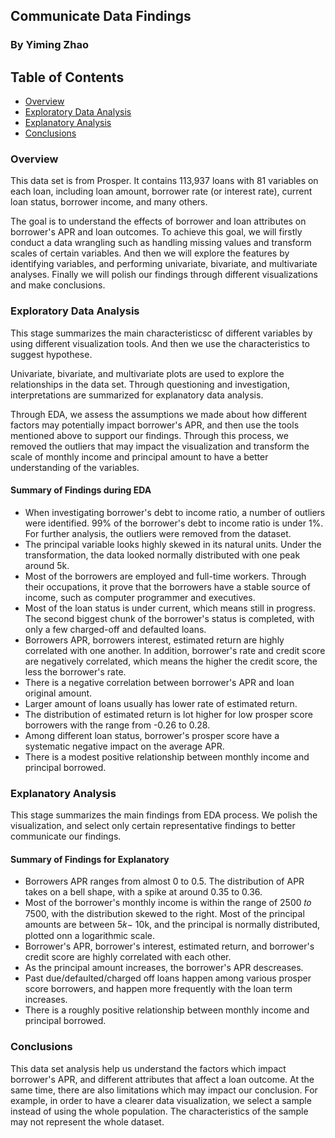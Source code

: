 ## Communicate Data Findings
### By Yiming Zhao

## Table of Contents
<ul>
<li><a href="#overview">Overview</a></li>
<li><a href="#eda">Exploratory Data Analysis</a></li>
<li><a href="#ea">Explanatory Analysis</a></li>
<li><a href="#conclusions">Conclusions</a></li>
</ul>

<a id="overview"></a>
### Overview

This data set is from Prosper. It contains 113,937 loans with 81 variables on each loan, including loan amount, borrower rate (or interest rate), current loan status, borrower income, and many others. 

The goal is to understand the effects of borrower and loan attributes on borrower's APR and loan outcomes. To achieve this goal, we will firstly conduct a data wrangling such as handling missing values and transform scales of certain variables. And then we will explore the features by identifying variables, and performing univariate, bivariate, and multivariate analyses. Finally we will polish our findings through different visualizations and make conclusions.

<a id='eda'></a>
### Exploratory Data Analysis

This stage summarizes the main characteristicsc of different variables by using different visualization tools. And then we use the characteristics to suggest hypothese. 

Univariate, bivariate, and multivariate plots are used to explore the relationships in the data set. Through questioning and investigation, interpretations are summarized for explanatory data analysis. 

Through EDA, we assess the assumptions we made about how different factors may potentially impact borrower's APR, and then use the tools mentioned above to support our findings. Through this process, we removed the outliers that may impact the visualization and transform the scale of monthly income and principal amount to have a better understanding of the variables.

#### Summary of Findings during EDA
- When investigating borrower's debt to income ratio, a number of outliers were identified. 99% of the borrower's debt to income ratio is under 1%. For further analysis, the outliers were removed from the dataset.
- The principal variable looks highly skewed in its natural units. Under the transformation, the data looked normally distributed with one peak around 5k.
- Most of the borrowers are employed and full-time workers. Through their occupations, it prove that the borrowers have a stable source of income, such as computer programmer and executives.
- Most of the loan status is under current, which means still in progress. The second biggest chunk of the borrower's status is completed, with only a few charged-off and defaulted loans.
- Borrowers APR, borrowers interest, estimated return are highly correlated with one another. In addition, borrower's rate and credit score are negatively correlated, which means the higher the credit score, the less the borrower's rate.
- There is a negative correlation between borrower's APR and loan original amount. 
- Larger amount of loans usually has lower rate of estimated return.
- The distribution of estimated return is lot higher for low prosper score borrowers with the range from -0.26 to 0.28.
- Among different loan status, borrower's prosper score have a systematic negative impact on the average APR.
- There is a modest positive relationship between monthly income and principal borrowed. 

<a id='ea'></a>
### Explanatory Analysis

This stage summarizes the main findings from EDA process. We polish the visualization, and select only certain representative findings to better communicate our findings.

#### Summary of Findings for Explanatory
- Borrowers APR ranges from almost 0 to 0.5. The distribution of APR takes on a bell shape, with a spike at around 0.35 to 0.36.
- Most of the borrower's monthly income is within the range of 2500 𝑡𝑜 7500, with the distribution skewed to the right. Most of the principal amounts are between  5𝑘− 10k, and the principal is normally distributed, plotted onn a logarithmic scale.
- Borrower's APR, borrower's interest, estimated return, and borrower's credit score are highly correlated with each other.
- As the principal amount increases, the borrower's APR descreases.
- Past due/defaulted/charged off loans happen among various prosper score borrowers, and happen more frequently with the loan term increases.
- There is a roughly positive relationship between monthly income and principal borrowed. 

<a id='conclusions'></a>
### Conclusions
This data set analysis help us understand the factors which impact borrower's APR, and different attributes that affect a loan outcome. At the same time, there are also limitations which may impact our conclusion. For example, in order to have a clearer data visualization, we select a sample instead of using the whole population. The characteristics of the sample may not represent the whole dataset. 


```python

```
